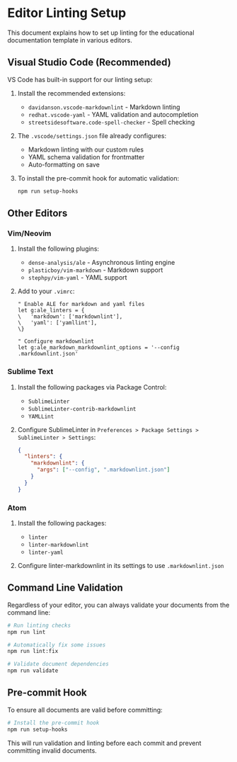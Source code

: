 # Editor Linting Setup

This document explains how to set up linting for the educational documentation template in various editors.

## Visual Studio Code (Recommended)

VS Code has built-in support for our linting setup:

1. Install the recommended extensions:
   - `davidanson.vscode-markdownlint` - Markdown linting
   - `redhat.vscode-yaml` - YAML validation and autocompletion
   - `streetsidesoftware.code-spell-checker` - Spell checking

2. The `.vscode/settings.json` file already configures:
   - Markdown linting with our custom rules
   - YAML schema validation for frontmatter
   - Auto-formatting on save

3. To install the pre-commit hook for automatic validation:
   ```bash
   npm run setup-hooks
   ```

## Other Editors

### Vim/Neovim

1. Install the following plugins:
   - `dense-analysis/ale` - Asynchronous linting engine
   - `plasticboy/vim-markdown` - Markdown support
   - `stephpy/vim-yaml` - YAML support

2. Add to your `.vimrc`:
   ```vim
   " Enable ALE for markdown and yaml files
   let g:ale_linters = {
   \   'markdown': ['markdownlint'],
   \   'yaml': ['yamllint'],
   \}
   
   " Configure markdownlint
   let g:ale_markdown_markdownlint_options = '--config .markdownlint.json'
   ```

### Sublime Text

1. Install the following packages via Package Control:
   - `SublimeLinter`
   - `SublimeLinter-contrib-markdownlint`
   - `YAMLLint`

2. Configure SublimeLinter in `Preferences > Package Settings > SublimeLinter > Settings`:
   ```json
   {
     "linters": {
       "markdownlint": {
         "args": ["--config", ".markdownlint.json"]
       }
     }
   }
   ```

### Atom

1. Install the following packages:
   - `linter`
   - `linter-markdownlint`
   - `linter-yaml`

2. Configure linter-markdownlint in its settings to use `.markdownlint.json`

## Command Line Validation

Regardless of your editor, you can always validate your documents from the command line:

```bash
# Run linting checks
npm run lint

# Automatically fix some issues
npm run lint:fix

# Validate document dependencies
npm run validate
```

## Pre-commit Hook

To ensure all documents are valid before committing:

```bash
# Install the pre-commit hook
npm run setup-hooks
```

This will run validation and linting before each commit and prevent committing invalid documents.